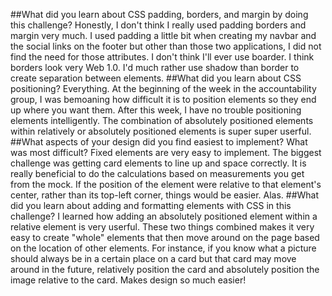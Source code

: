 ##What did you learn about CSS padding, borders, and margin by doing this challenge?
Honestly, I don't think I really used padding borders and margin very much. I used padding a little bit when creating my navbar and the social links on the footer but other than those two applications, I did not find the need for those attributes. I don't think I'll ever use boarder. I think borders look very Web 1.0. I'd much rather use shadow than border to create separation between elements.
##What did you learn about CSS positioning?
Everything. At the beginning of the week in the accountability group, I was bemoaning how difficult it is to position elements so they end up where you want them. After this week, I have no trouble positioning elements intelligently. The combination of absolutely positioned elements within relatively or absolutely positioned elements is super super userful.
##What aspects of your design did you find easiest to implement? What was most difficult?
Fixed elements are very easy to implement. The biggest challenge was getting card elements to line up and space correctly. It is really beneficial to do the calculations based on measurements you get from the mock. If the position of the element were relative to that element's center, rather than its top-left corner, things would be easier. Alas.
##What did you learn about adding and formatting elements with CSS in this challenge?
I learned how adding an absolutely positioned element within a relative element is very userful. These two things combined makes it very easy to create "whole" elements that then move around on the page based on the location of other elements. For instance, if you know what a picture should always be in a certain place on a card but that card may move around in the future, relatively position the card and absolutely position the image relative to the card. Makes design so much easier!